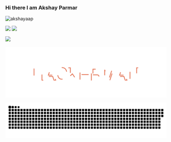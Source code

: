 ### Hi there I am Akshay Parmar

<!--
**Akshayaap/Akshayaap** is a ✨ _special_ ✨ repository because its `README.md` (this file) appears on your GitHub profile.

Here are some ideas to get you started:

- 🔭 I’m currently working on manything
- 🌱 I’m currently learning everything
- 👯 I’m looking to collaborate on anything
- 🤔 I’m looking for help with somthing
- 💬 Ask me about nothing
- 📫 How to reach me: ...
- 😄 Pronouns: ...
- ⚡ Fun fact: ...
-->
<p align="left"> <img src="https://komarev.com/ghpvc/?username=akshayaap&label=Profile%20views&color=0e75b6&style=flat" alt="akshayaap" /> </p>

![](http://github-profile-summary-cards.vercel.app/api/cards/profile-details?username=akshayaap&theme=tokyonight)
![](http://github-profile-summary-cards.vercel.app/api/cards/most-commit-language?username=akshayaap&theme=tokyonight)


![](https://github-readme-stats-eight-theta.vercel.app/api?username=Akshayaap&show_icons=true&theme=tokyonight&include_all_commits=true&count_private=true)

![Hackerman](hackerman.svg)

![Snake Game](contributions.svg)

